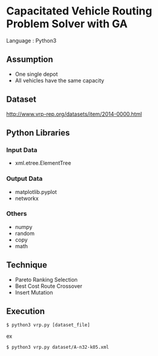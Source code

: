 # Capacitated Vehicle Routing Problem Solver with GA

Language : Python3

## Assumption

- One single depot
- All vehicles have the same capacity

## Dataset

http://www.vrp-rep.org/datasets/item/2014-0000.html

## Python Libraries

### Input Data

- xml.etree.ElementTree

### Output Data

- matplotlib.pyplot
- networkx

### Others

- numpy
- random
- copy
- math

## Technique

- Pareto Ranking Selection
- Best Cost Route Crossover
- Insert Mutation

## Execution

```
$ python3 vrp.py [dataset_file]
```
ex
```
$ python3 vrp.py dataset/A-n32-k05.xml
```
